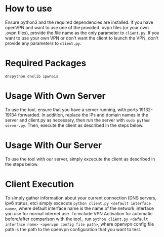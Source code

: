 # How to use
Ensure python3 and the required dependencies are installed. If you have openVPN and want to use one of the provided .ovpn files (or your own .ovpn files), provide the file name as the only parameter to `client.py`. If you want to use your own VPN or don't want the client to launch the VPN, don't provide any parameters to `client.py`.


# Required Packages
`dnspython dnslib ipwhois`


# Usage With Own Server
To use the tool, ensure that you have a server running, with ports 19132-19134 forwarded. In addition, replace the IPs and domain names in the server and client.py as necessary, then run the server with `sudo python server.py`. Then, execute the client as described in the steps below.

# Usage With Our Server
To use the tool with our server, simply excecute the client as described in the steps below.

# Client Execution
To simply gather information about your current connection (DNS servers, ipv6 status, etc) simply excecute `python client.py <default interface name>`, where default interface name is the name of the network interface you use for normal internet use. To include VPN Activation for automatic before/after comparison with the tool., run `python client.py <default interface name> <openvpn config file path>`, where openvpn config file path is the path to the openvpn configuration that you want to test.
